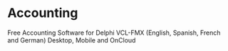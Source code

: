 # Accounting
Free Accounting Software for Delphi VCL-FMX (English, Spanish, French and German) Desktop, Mobile and OnCloud
